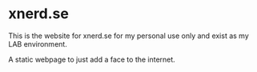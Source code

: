 # xnerd.se
This is the website for xnerd.se for my personal use only and exist as my LAB environment.

A static webpage to just add a face to the internet.